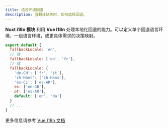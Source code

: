 ```yaml
---
title: 语言环境回退
description: 当翻译缺失时，如何选择回退。
---
```


**Nuxt i18n 模块** 利用 **Vue I18n** 处理本地化回退的能力。可以定义单个回退语言环境、一组语言环境，或更具体需求的决策映射。

```js [i18n/i18n.config.ts]
export default {
  fallbackLocale: 'en',
  // 或
  fallbackLocale: ['en', 'fr'],
  // 或
  fallbackLocale: {
    'de-CH': ['fr', 'it'],
    'zh-Hant': ['zh-Hans'],
    'es-CL': ['es-AR'],
    es: ['en-GB'],
    pt: ['es-AR'],
    default: ['en', 'da']
  }
  // ...
}
```

更多信息请参考 [Vue I18n 文档](https://vue-i18n.intlify.dev/guide/essentials/fallback.html)